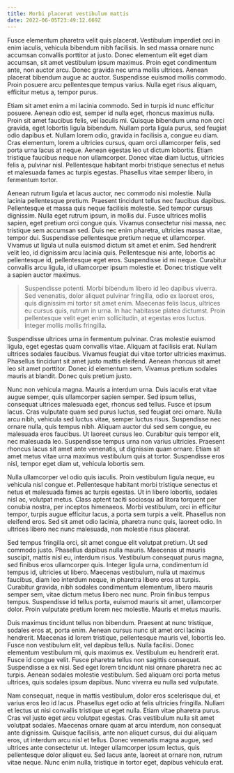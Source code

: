 ```yaml
---
title: Morbi placerat vestibulum mattis
date: 2022-06-05T23:49:12.669Z
---
```

Fusce elementum pharetra velit quis placerat. Vestibulum imperdiet orci in enim iaculis, vehicula bibendum nibh facilisis. In sed massa ornare nunc accumsan convallis porttitor at justo. Donec elementum elit eget diam accumsan, sit amet vestibulum ipsum maximus. Proin eget condimentum ante, non auctor arcu. Donec gravida nec urna mollis ultrices. Aenean placerat bibendum augue ac auctor. Suspendisse euismod mollis commodo. Proin posuere arcu pellentesque tempus varius. Nulla eget risus aliquam, efficitur metus a, tempor purus.

Etiam sit amet enim a mi lacinia commodo. Sed in turpis id nunc efficitur posuere. Aenean odio est, semper id nulla eget, rhoncus maximus nulla. Proin sit amet faucibus felis, vel iaculis mi. Quisque bibendum urna non orci gravida, eget lobortis ligula bibendum. Nullam porta ligula purus, sed feugiat odio dapibus et. Nullam lorem odio, gravida in facilisis a, congue eu diam. Cras elementum, lorem a ultricies cursus, quam orci ullamcorper felis, sed porta urna lacus at neque. Aenean egestas leo ut dictum lobortis. Etiam tristique faucibus neque non ullamcorper. Donec vitae diam luctus, ultricies felis a, pulvinar nisl. Pellentesque habitant morbi tristique senectus et netus et malesuada fames ac turpis egestas. Phasellus vitae semper libero, in fermentum tortor.

Aenean rutrum ligula et lacus auctor, nec commodo nisi molestie. Nulla lacinia pellentesque pretium. Praesent tincidunt tellus nec faucibus dapibus. Pellentesque et massa quis neque facilisis molestie. Sed tempor cursus dignissim. Nulla eget rutrum ipsum, in mollis dui. Fusce ultrices mollis sapien, eget pretium orci congue quis. Vivamus consectetur nisi massa, nec tristique sem accumsan sed. Duis nec enim pharetra, ultricies massa vitae, tempor dui. Suspendisse pellentesque pretium neque et ullamcorper. Vivamus ut ligula ut nulla euismod dictum sit amet et enim. Sed hendrerit velit leo, id dignissim arcu lacinia quis. Pellentesque nisi ante, lobortis ac pellentesque id, pellentesque eget eros. Suspendisse id mi neque. Curabitur convallis arcu ligula, id ullamcorper ipsum molestie et. Donec tristique velit a sapien auctor maximus.

> Suspendisse potenti. Morbi bibendum libero id leo dapibus viverra. Sed venenatis, dolor aliquet pulvinar fringilla, odio ex laoreet eros, quis dignissim mi tortor sit amet enim. Maecenas felis lacus, ultrices eu cursus quis, rutrum in urna. In hac habitasse platea dictumst. Proin pellentesque velit eget enim sollicitudin, at egestas eros luctus. Integer mollis mollis fringilla.

Suspendisse ultrices urna in fermentum pulvinar. Cras molestie euismod ligula, eget egestas quam convallis vitae. Aliquam at facilisis erat. Nullam ultrices sodales faucibus. Vivamus feugiat dui vitae tortor ultricies maximus. Phasellus tincidunt sit amet justo mattis eleifend. Aenean rhoncus sit amet leo sit amet porttitor. Donec id elementum sem. Vivamus pretium sodales mauris at blandit. Donec quis pretium justo.

Nunc non vehicula magna. Mauris a interdum urna. Duis iaculis erat vitae augue semper, quis ullamcorper sapien semper. Sed ipsum tellus, consequat ultrices malesuada eget, rhoncus sed tellus. Fusce et ipsum lacus. Cras vulputate quam sed purus luctus, sed feugiat orci ornare. Nulla arcu nibh, vehicula sed luctus vitae, semper luctus risus. Suspendisse nec ornare nulla, quis tempus nibh. Aliquam auctor dui sed sem congue, eu malesuada eros faucibus. Ut laoreet cursus leo. Curabitur quis tempor elit, nec malesuada leo. Suspendisse tempus urna non varius ultricies. Praesent rhoncus lacus sit amet ante venenatis, ut dignissim quam ornare. Etiam sit amet metus vitae urna maximus vestibulum quis at tortor. Suspendisse eros nisl, tempor eget diam ut, vehicula lobortis sem.

Nulla ullamcorper vel odio quis iaculis. Proin vestibulum ligula neque, eu vehicula nisl congue et. Pellentesque habitant morbi tristique senectus et netus et malesuada fames ac turpis egestas. Ut in libero lobortis, sodales nisl ac, volutpat metus. Class aptent taciti sociosqu ad litora torquent per conubia nostra, per inceptos himenaeos. Morbi vestibulum, orci in efficitur tempor, turpis augue efficitur lacus, a porta sem turpis a velit. Phasellus non eleifend eros. Sed sit amet odio lacinia, pharetra nunc quis, laoreet odio. In ultrices libero nec nunc malesuada, non molestie risus placerat.

Sed tempus fringilla orci, sit amet congue elit volutpat pretium. Ut sed commodo justo. Phasellus dapibus nulla mauris. Maecenas ut mauris suscipit, mattis nisl eu, interdum risus. Vestibulum consequat purus magna, sed finibus eros ullamcorper quis. Integer ligula urna, condimentum id tempus id, ultricies ut libero. Maecenas vestibulum, nulla ut maximus faucibus, diam leo interdum neque, in pharetra libero eros at turpis. Curabitur gravida, nibh sodales condimentum elementum, libero mauris semper sem, vitae dictum metus libero nec nunc. Proin finibus tempus tempus. Suspendisse id tellus porta, euismod mauris sit amet, ullamcorper dolor. Proin vulputate pretium lorem nec molestie. Mauris et metus mauris.

Duis maximus tincidunt tellus non bibendum. Praesent at nunc tristique, sodales eros at, porta enim. Aenean cursus nunc sit amet orci lacinia hendrerit. Maecenas id lorem tristique, pellentesque mauris vel, lobortis leo. Fusce non vestibulum elit, vel dapibus tellus. Nulla facilisi. Donec elementum vestibulum mi, quis maximus ex. Vestibulum eu hendrerit erat. Fusce id congue velit. Fusce pharetra tellus non sagittis consequat. Suspendisse a ex nisi. Sed eget lorem tincidunt nisi ornare pharetra nec ac turpis. Aenean sodales molestie vestibulum. Sed aliquam orci porta metus ultrices, quis sodales ipsum dapibus. Nunc viverra eu nulla sed vulputate.

Nam consequat, neque in mattis vestibulum, dolor eros scelerisque dui, et varius eros leo id lacus. Phasellus eget odio at felis ultricies fringilla. Nullam et lectus ut nisi convallis tristique ut eget nulla. Etiam vitae pharetra purus. Cras vel justo eget arcu volutpat egestas. Cras vestibulum nulla sit amet volutpat sodales. Maecenas ornare quam at arcu interdum, non consequat ante dignissim. Quisque facilisis, ante non aliquet cursus, dui dui aliquam eros, ut interdum arcu nisl et tellus. Donec venenatis magna augue, sed ultrices ante consectetur ut. Integer ullamcorper ipsum lectus, quis pellentesque dolor aliquet eu. Sed lacus ante, laoreet at ornare non, rutrum vitae neque. Nunc enim nulla, tristique in tortor eget, dapibus vehicula erat.